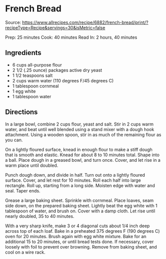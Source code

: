 # French Bread

Source: https://www.allrecipes.com/recipe/6882/french-bread/print/?recipeType=Recipe&servings=30&isMetric=false


Prep: 25 minutes
Cook: 40 minutes
Read In: 2 hours, 40 minutes

## Ingredients

* 6 cups all-purpose flour
* 2 1/2 (.25 ounce) packages active dry yeast
* 1 1/2 teaspoons salt
* 2 cups warm water (110 degrees F/45 degrees C)
* 1 tablespoon cornmeal
* 1 egg white
* 1 tablespoon water


## Directions

In a large bowl, combine 2 cups flour, yeast and salt. Stir in 2 cups warm water, and beat until well blended using a stand mixer with a dough hook attachment. Using a wooden spoon, stir in as much of the remaining flour as you can.

On a lightly floured surface, knead in enough flour to make a stiff dough that is smooth and elastic. Knead for about 8 to 10 minutes total. Shape into a ball. Place dough in a greased bowl, and turn once. Cover, and let rise in a warm place until doubled.

Punch dough down, and divide in half. Turn out onto a lightly floured surface. Cover, and let rest for 10 minutes. Roll each half into large rectangle. Roll up, starting from a long side. Moisten edge with water and seal. Taper ends.

Grease a large baking sheet. Sprinkle with cornmeal. Place loaves, seam side down, on the prepared baking sheet. Lightly beat the egg white with 1 tablespoon of water, and brush on. Cover with a damp cloth. Let rise until nearly doubled, 35 to 40 minutes.

With a very sharp knife, make 3 or 4 diagonal cuts about 1/4 inch deep across top of each loaf. Bake in a preheated 375 degrees F (190 degrees C) oven for 20 minutes. Brush again with egg white mixture. Bake for an additional 15 to 20 minutes, or until bread tests done. If necessary, cover loosely with foil to prevent over browning. Remove from baking sheet, and cool on a wire rack.
